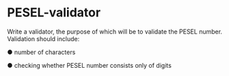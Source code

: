 # PESEL-validator
Write a validator, the purpose of which will be to validate the PESEL number. Validation should include:

● number of characters

● checking whether PESEL number consists only of digits

